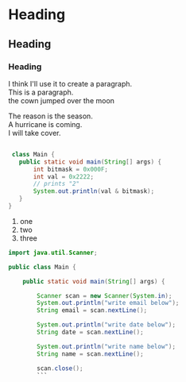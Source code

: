  # Heading
 
 ## Heading
 
 ### Heading
 
 
 I think I'll use it to create a paragraph.  
 This is a paragraph.    
 the cown jumped over the moon  
 
 
 The reason is the season.  
 A hurricane is coming.  
 I will take cover.  
 
 ``` Java
 
  class Main {
    public static void main(String[] args) {
        int bitmask = 0x000F;
        int val = 0x2222;
        // prints "2"
        System.out.println(val & bitmask);
    }
}
 
``` 
 
 1. one
 2. two
 3. three

```Java
import java.util.Scanner;

public class Main {

    public static void main(String[] args) {

        Scanner scan = new Scanner(System.in);
        System.out.println("write email below");
        String email = scan.nextLine();

        System.out.println("write date below");
        String date = scan.nextLine();

        System.out.println("write name below");
        String name = scan.nextLine();

        scan.close();
        ```
